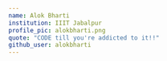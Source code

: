 ```yaml
---
name: Alok Bharti
institution: IIIT Jabalpur
profile_pic: alokbharti.png
quote: "CODE till you're addicted to it!!"
github_user: alokbharti
---
```

